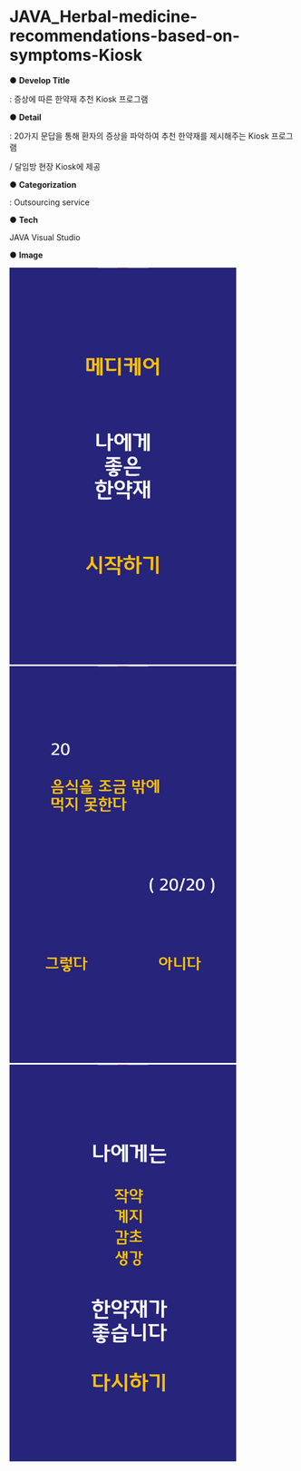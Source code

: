 # JAVA_Herbal-medicine-recommendations-based-on-symptoms-Kiosk

● **Develop Title**


: 증상에 따른 한약재 추천 Kiosk 프로그램

● **Detail**


: 20가지 문답을 통해 환자의 증상을 파악하여 추천 한약재를 제시해주는 Kiosk 프로그램

/ 달임방 현장 Kiosk에 제공

● **Categorization**


: Outsourcing service

● **Tech**


JAVA
Visual Studio

● **Image**


<img src="https://github.com/HJNA-99/JAVA_Medicinal-Herbs-recommendations-based-on-symptoms-Kiosk-/blob/main/Main%20page.png" width="400" height="700">
<img src="https://github.com/HJNA-99/JAVA_Medicinal-Herbs-recommendations-based-on-symptoms-Kiosk-/blob/main/Question%20page.png" width="400" height="700">
<img src="https://github.com/HJNA-99/JAVA_Medicinal-Herbs-recommendations-based-on-symptoms-Kiosk-/blob/main/Result%20page.png" width="400" height="700">
